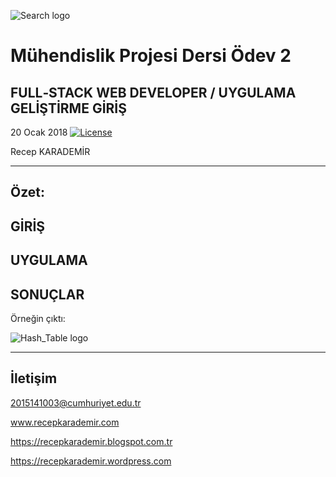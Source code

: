 ![Search logo](https://github.com/recepkarademir/Computer-Engineering-Project-2/blob/master/2015141003_Recep_Karademir/GitHub%20Images/php-crud%20(2).jpg)

# Mühendislik Projesi Dersi Ödev 2
FULL‐STACK WEB DEVELOPER / UYGULAMA GELİŞTİRME GİRİŞ
------------------------------
20 Ocak 2018	  [![License](https://img.shields.io/badge/license-MIT-green.svg?style=flat)](https://github.com/fastlane/fastlane/blob/master/LICENSE)

Recep KARADEMİR
____________________________________________________________________________________________________________________________________

Özet:
------------------------------




GİRİŞ
------------------------------




UYGULAMA
------------------------------



SONUÇLAR
------------------------------

Örneğin çıktı:

![Hash_Table logo](https://github.com/recepkarademir/Computer-Engineering-Project-2/blob/master/2015141003_Recep_Karademir/GitHub%20Images/CRUD.jpg)

___________________________________________________________________________________________________________________________________

İletişim
------------------------------

2015141003@cumhuriyet.edu.tr

www.recepkarademir.com

https://recepkarademir.blogspot.com.tr

https://recepkarademir.wordpress.com
